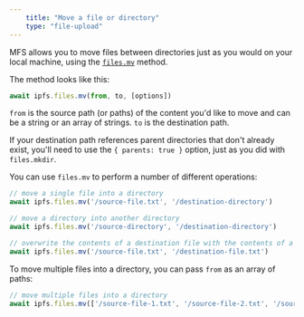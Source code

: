 ```yaml
---
    title: "Move a file or directory"
    type: "file-upload"
---
```


MFS allows you to move files between directories just as you would on your local machine, using the [`files.mv`](https://github.com/ipfs/js-ipfs/blob/master/docs/core-api/FILES.md#ipfsfilesmvfrom-to-options) method.

The method looks like this:

```js
await ipfs.files.mv(from, to, [options])
```

`from` is the source path (or paths) of the content you'd like to move and can be a string or an array of strings. `to` is the destination path.

If your destination path references parent directories that don't already exist, you'll need to use the `{ parents: true }` option, just as you did with `files.mkdir`.

You can use `files.mv` to perform a number of different operations:

```js
// move a single file into a directory
await ipfs.files.mv('/source-file.txt', '/destination-directory')

// move a directory into another directory
await ipfs.files.mv('/source-directory', '/destination-directory')

// overwrite the contents of a destination file with the contents of a source file
await ipfs.files.mv('/source-file.txt', '/destination-file.txt')
```

To move multiple files into a directory, you can pass `from` as an array of paths:

```js
// move multiple files into a directory
await ipfs.files.mv(['/source-file-1.txt', '/source-file-2.txt', '/source-file-3.txt'], '/destination-directory')
```
